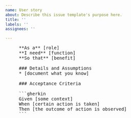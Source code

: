 ```yaml
---
name: User story
about: Describe this issue template's purpose here.
title: ''
labels: ''
assignees: ''

---
```


<pre>
     **As a** [role]  
     **I need** [function]  
     **So that** [benefit]  
       
     ### Details and Assumptions
     * [document what you know]
       
     ### Acceptance Criteria  
       
     ```gherkin
     Given [some context]
     When [certain action is taken]
     Then [the outcome of action is observed]
     ```</pre>
